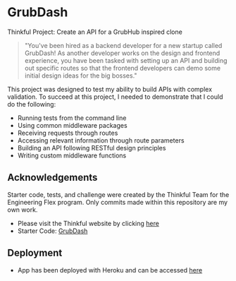 # GrubDash

Thinkful Project: Create an API for a GrubHub inspired clone

> "You've been hired as a backend developer for a new startup called GrubDash! As another developer works on the design and frontend experience, you have been tasked with setting up an API and building out specific routes so that the frontend developers can demo some initial design ideas for the big bosses."

This project was designed to test my ability to build APIs with complex validation. To succeed at this project, I needed to demonstrate that I could do the following:

- Running tests from the command line
- Using common middleware packages
- Receiving requests through routes
- Accessing relevant information through route parameters
- Building an API following RESTful design principles
- Writing custom middleware functions

## Acknowledgements

Starter code, tests, and challenge were created by the Thinkful Team for the Engineering Flex program. Only commits made within this repository are my own work.

- Please visit the Thinkful website by clicking [here](https://www.thinkful.com/)
- Starter Code: [GrubDash](https://github.com/Thinkful-Ed/starter-grub-dash-front-end)

## Deployment

- App has been deployed with Heroku and can be accessed [here](https://grubdash-front-side.herokuapp.com/)
